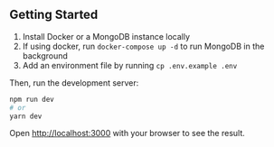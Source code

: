 ## Getting Started

1. Install Docker or a MongoDB instance locally
2. If using docker, run `docker-compose up -d` to run MongoDB in the background
3. Add an environment file by running `cp .env.example .env`

Then, run the development server:

```bash
npm run dev
# or
yarn dev
```

Open [http://localhost:3000](http://localhost:3000) with your browser to see the result.
